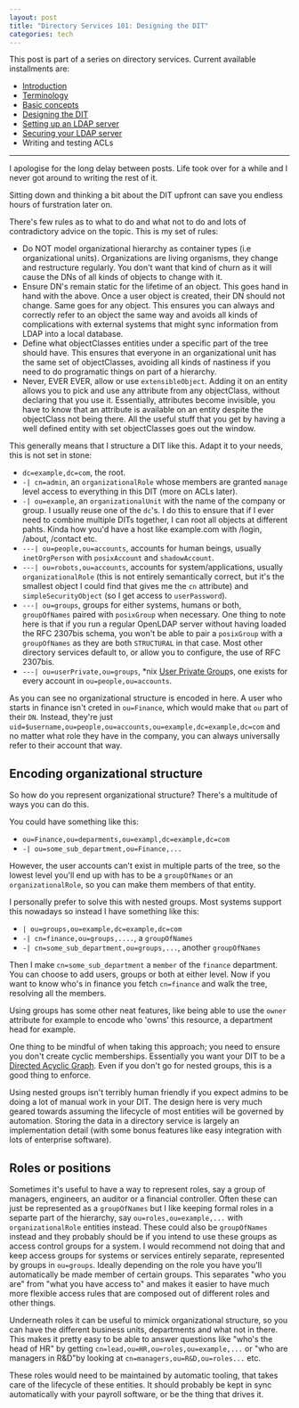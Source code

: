 ```yaml
---
layout: post
title: "Directory Services 101: Designing the DIT"
categories: tech
---
```


This post is part of a series on directory services. Current available
installments are:

* [Introduction](/2017/07/02/ldap-101.html)
* [Terminology](/2017/07/02/ldap-terminology.html)
* [Basic concepts](/2017/08/26/ldap-basics.html)
* [Designing the DIT](/2018/10/26/ldap-designing-dit)
* [Setting up an LDAP server](/2018/10/27/ldap-server-setup)
* [Securing your LDAP server](/2018/10/27/ldap-secure)
* Writing and testing ACLs

---

I apologise for the long delay between posts. Life took over for a while
and I never got around to writing the rest of it.

Sitting down and thinking a bit about the DIT upfront can save you endless
hours of furstration later on.

There's few rules as to what to do and what not to do and lots of contradictory
advice on the topic. This is my set of rules:

* Do NOT model organizational hierarchy as container types
  (i.e organizational units). Organizations are living organisms, they change
  and restructure regularly. You don't want that kind of churn as it will
  cause the DNs of all kinds of objects to change with it.
* Ensure DN's remain static for the lifetime of an object. This goes hand in
  hand with the above. Once a user object is created, their DN should not
  change. Same goes for any object. This ensures you can always and correctly
  refer to an object the same way and avoids all kinds of complications with
  external systems that might sync information from LDAP into a local
  database.
* Define what objectClasses entities under a specific part of the tree should
  have. This ensures that everyone in an organizational unit has the same set
  of objectClasses, avoiding all kinds of nastiness if you need to do programatic
  things on part of a hierarchy.
* Never, EVER EVER, allow or use `extensibleObject`. Adding it on an entity
  allows you to pick and use any attribute from any objectClass, without
  declaring that you use it. Essentially, attributes become invisible, you have
  to know that an attribute is available on an entity despite the objectClass not
  being there. All the useful stuff that you get by having a well defined
  entity with set objectClasses goes out the window.

This generally means that I structure a DIT like this. Adapt it to your needs,
this is not set in stone:

* `dc=example,dc=com`, the root.
* `-| cn=admin`, an `organizationalRole` whose members are granted `manage` level
  access to everything in this DIT (more on ACLs later).
* `-| ou=example`, an `organizationalUnit` with the name of the company or group.
  I usually reuse one of the `dc`'s. I do this to ensure that if I ever need to
  combine multiple DITs together, I can root all objects at different pahts. Kinda
  how you'd have a host like example.com with /login, /about, /contact etc.
* `---| ou=people,ou=accounts`, accounts for human beings, usually `inetOrgPerson`
  with `posixAccount` and `shadowAccount`.
* `---| ou=robots,ou=accounts`, accounts for system/applications, usually
  `organizationalRole` (this is not entirely semantically correct, but it's the
  smallest object I could find that gives me the `cn` attribute) and
  `simpleSecurityObject` (so I get access to `userPassword`).
* `---| ou=groups`, groups for either systems, humans or both, `groupOfNames`
  paired with `posixGroup` when necessary. One thing to note here is that if you
  run a regular OpenLDAP server without having loaded the RFC 2307bis schema, you
  won't be able to pair a `posixGroup` with a `groupOfNames` as they are both
  `STRUCTURAL` in that case. Most other directory services default to, or allow
  you to configure, the use of RFC 2307bis.
* `---| ou=userPrivate,ou=groups`, *nix [User Private Group][upg]s, one exists
  for every account in `ou=people,ou=accounts`.

As you can see no organizational structure is encoded in here. A user who starts
in finance isn't creted in `ou=Finance`, which would make that `ou` part of their
`DN`. Instead, they're just `uid=$username,ou=people,ou=accounts,ou=example,dc=example,dc=com`
and no matter what role they have in the company, you can always universally refer
to their account that way.

## Encoding organizational structure

So how do you represent organizational structure? There's a multitude of ways you
can do this.

You could have something like this:
* `ou=Finance,ou=deparments,ou=exampl,dc=example,dc=com`
* `-| ou=some_sub_department,ou=Finance,...`

However, the user accounts can't exist in multiple parts of the tree, so the lowest
level you'll end up with has to be a `groupOfNames` or an `organizationalRole`, so
you can make them members of that entity.

I personally prefer to solve this with nested groups. Most systems support this
nowadays so instead I have something like this:

* `| ou=groups,ou=example,dc=example,dc=com`
* `-| cn=finance,ou=groups,....`, a `groupOfNames`
* `-| cn=some_sub_department,ou=groups,...`, another `groupOfNames`

Then I make `cn=some_sub_department` a `member` of the `finance` department. You
can choose to add users, groups or both at either level. Now if you want to know
who's in finance you fetch `cn=finance` and walk the tree, resolving all the
members.

Using groups has some other neat features, like being able to use the `owner`
attribute for example to encode who 'owns' this resource, a department head for
example.

One thing to be mindful of when taking this approach; you need to ensure you
don't create cyclic memberships. Essentially you want your DIT to be a [Directed
Acyclic Graph][dag]. Even if you don't go for nested groups, this is a good
thing to enforce.

Using nested groups isn't terribly human friendly if you expect admins to be
doing a lot of manual work in your DIT. The design here is very much geared
towards assuming the lifecycle of most entities will be governed by automation.
Storing the data in a directory service is largely an implementation detail
(with some bonus features like easy integration with lots of enterprise software).

## Roles or positions

Sometimes it's useful to have a way to represent roles, say a group of managers,
engineers, an auditor or a financial controller. Often these can just be
represented as a `groupOfNames` but I like keeping formal roles in a separte
part of the hierarchy, say `ou=roles,ou=example,...` with `organizationalRole`
entities instead. These could also be `groupOfNames` instead and they probably
should be if you intend to use these groups as access control groups for a
system. I would recommend not doing that and keep access groups for systems or
services entirely separate, represented by groups in `ou=groups`. Ideally
depending on the role you have you'll automatically be made member of certain
groups. This separates "who you are" from "what you have access to" and makes
it easier to have much more flexible access rules that are composed out of
different roles and other things.

Underneath roles it can be useful to mimick organizational structure, so you can
have the different business units, departments and what not in there. This makes
it pretty easy to be able to answer questions like "who's the head of HR" by
getting `cn=lead,ou=HR,ou=roles,ou=example,...` or "who are
managers in R&D"by looking at `cn=managers,ou=R&D,ou=roles...` etc.

These roles would need to be maintained by automatic tooling, that takes care
of the lifecycle of these entities. It should probably be kept in sync automatically
with your payroll software, or be the thing that drives it.

[upg]: https://security.ias.edu/how-and-why-user-private-groups-unix
[dag]: https://en.wikipedia.org/wiki/Directed_acyclic_graph
